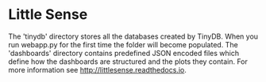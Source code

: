 # Little Sense
The 'tinydb' directory stores all the databases created by TinyDB. When you run webapp.py for the first time the folder will become populated. The 'dashboards' directory contains predefined JSON encoded files which define how the dashboards are structured and the plots they contain. For more information see http://littlesense.readthedocs.io.